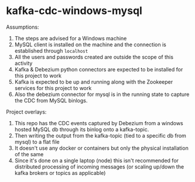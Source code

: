 # kafka-cdc-windows-mysql
Assumptions:
1. The steps are advised for a Windows machine
2. MySQL client is installed on the machine and the connection is established through `localhost`
3. All the users and passwords created are outside the scope of this activity
4. Kafka & Debezium python connectors are expected to be installed for this project to work
5. Kafka is expected to be up and running along with the Zookeeper services for this project to work 
6. Also the debezium connector for mysql is in the running state to capture the CDC from MySQL binlogs.

Project overlays:
1. This repo has the CDC events captured by Debezium from a windows hosted MySQL db through its binlog onto a kafka-topic. 
2. Then writing the output from the kafka-topic (tied to a specific db from mysql) to a flat file
3. It doesn't use any docker or containers but only the physical installation of the same
4. Since it's done on a single laptop (node) this isn't recommended for distributed processing of incoming messages (or scaling up/down the kafka brokers or topics as applicable)
